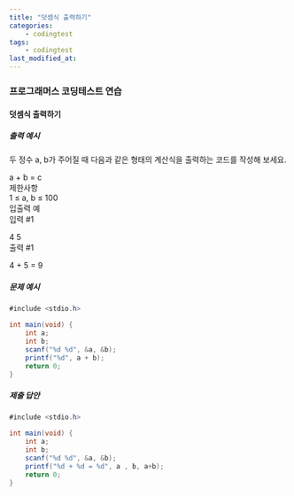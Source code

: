 ```yaml
---
title: "덧셈식 출력하기"
categories: 
    - codingtest
tags:
    - codingtest
last_modified_at:
---
```


### 프로그래머스 코딩테스트 연습

#### 덧셈식 출력하기

##### 출력 예시
두 정수 a, b가 주어질 때 다음과 같은 형태의 계산식을 출력하는 코드를 작성해 보세요.

a + b = c  
제한사항  
1 ≤ a, b ≤ 100  
입출력 예  
입력 #1  

4 5  
출력 #1  

4 + 5 = 9  

##### 문제 예시
```java
#include <stdio.h>

int main(void) {
    int a;
    int b;
    scanf("%d %d", &a, &b);
    printf("%d", a + b);
    return 0;
}

```

##### 제출 답안
```java
#include <stdio.h>

int main(void) {
    int a;
    int b;
    scanf("%d %d", &a, &b);
    printf("%d + %d = %d", a , b, a+b);
    return 0;
}

```